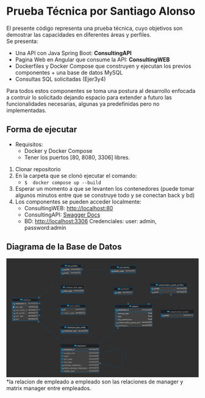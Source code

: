 # Prueba Técnica por Santiago Alonso

El presente código representa una prueba técnica, cuyo objetivos son demostrar las capacidades en diferentes áreas y perfiles.  
Se presenta:  
- Una API con Java Spring Boot: **ConsultingAPI**  
- Pagina Web en Angular que consume la API: **ConsultingWEB**  
- Dockerfiles y Docker Compose que construyen y ejecutan los previos componentes + una base de datos MySQL  
- Consultas SQL solicitadas (Ejer3y4)  

Para todos estos componentes se toma una postura al desarrollo enfocada a contruir lo solicitado dejando espacio para extender a futuro las funcionalidades necesarias, algunas ya predefinidas pero no implementadas.  

## Forma de ejecutar
- Requisitos:   
    - Docker y Docker Compose  
    - Tener los puertos [80, 8080, 3306] libres.

1. Clonar repositorio
2. En la carpeta que se clonó ejecutar el comando:  
    - ```$  docker compose up --build```  
3. Esperar un momento a que se levanten los contenedores (puede tomar algunos minutos entre que se construye todo y se conectan back y bd)  
4. Los componentes se pueden acceder localmente:  
    - ConsultingWEB: [http://localhost:80]()
    - ConsultingAPI: [Swagger Docs](http://localhost:8080)  
    - BD: [http://localhost:3306]() Credenciales: user: admin, password:admin  





## Diagrama de la Base de Datos  
![DiagramaBD](image.png)  
*la relacion de empleado a empleado son las relaciones de manager y matrix manager entre empleados.  
